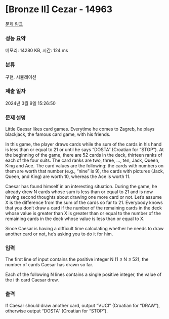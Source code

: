 # [Bronze II] Cezar - 14963 

[문제 링크](https://www.acmicpc.net/problem/14963) 

### 성능 요약

메모리: 14280 KB, 시간: 124 ms

### 분류

구현, 시뮬레이션

### 제출 일자

2024년 3월 9일 15:26:50

### 문제 설명

<p>Little Caesar likes card games. Everytime he comes to Zagreb, he plays blackjack, the famous card game, with his friends.</p>

<p>In this game, the player draws cards while the sum of the cards in his hand is less than or equal to 21 or until he says “DOSTA” (Croatian for “STOP”). At the beginning of the game, there are 52 cards in the deck, thirteen ranks of each of the four suits. The card ranks are two, three, …, ten, Jack, Queen, King and Ace. The card values are the following: the cards with numbers on them are worth that number (e.g., “nine” is 9), the cards with pictures (Jack, Queen, and King) are worth 10, whereas the Ace is worth 11.</p>

<p>Caesar has found himself in an interesting situation. During the game, he already drew N cards whose sum is less than or equal to 21 and is now having second thoughts about drawing one more card or not. Let’s assume X is the difference from the sum of the cards so far to 21. Everybody knows that you don’t draw a card if the number of the remaining cards in the deck whose value is greater than X is greater than or equal to the number of the remaining cards in the deck whose value is less than or equal to X.</p>

<p>Since Caesar is having a difficult time calculating whether he needs to draw another card or not, he’s asking you to do it for him.</p>

### 입력 

 <p>The first line of input contains the positive integer N (1 ≤ N ≤ 52), the number of cards Caesar has drawn so far.</p>

<p>Each of the following N lines contains a single positive integer, the value of the i th card Caesar drew.</p>

### 출력 

 <p>If Caesar should draw another card, output “VUCI” (Croatian for “DRAW”), otherwise output “DOSTA” (Croatian for “STOP”).</p>

